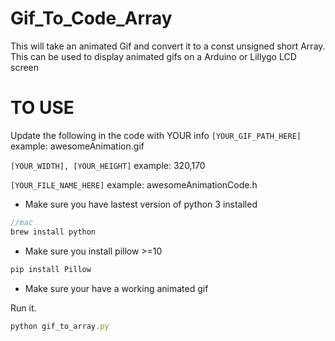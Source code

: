 # Gif_To_Code_Array
This will take an animated Gif and convert it to a const unsigned short Array. This can be used to display animated gifs on a Arduino or Lillygo LCD screen
# TO USE

Update the following in the code with YOUR info
`[YOUR_GIF_PATH_HERE]`
example: awesomeAnimation.gif

`[YOUR_WIDTH], [YOUR_HEIGHT]`
example: 320,170

`[YOUR_FILE_NAME_HERE]`
example: awesomeAnimationCode.h


- Make sure you have lastest version of python 3 installed
```js
//mac
brew install python
```
- Make sure you install pillow >=10
```js
pip install Pillow
```
- Make sure your have a working animated gif

Run it.
```js
python gif_to_array.py
```
